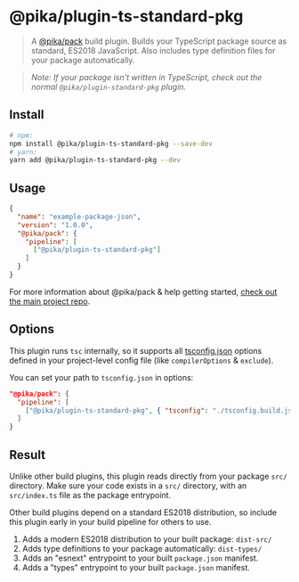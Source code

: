# @pika/plugin-ts-standard-pkg

> A [@pika/pack](https://github.com/pikapkg/pack) build plugin.
> Builds your TypeScript package source as standard, ES2018 JavaScript. Also includes type definition files for your package automatically.

> *Note: If your package isn't written in TypeScript, check out the normal `@pika/plugin-standard-pkg` plugin.*


## Install

```sh
# npm:
npm install @pika/plugin-ts-standard-pkg --save-dev
# yarn:
yarn add @pika/plugin-ts-standard-pkg --dev
```


## Usage

```json
{
  "name": "example-package-json",
  "version": "1.0.0",
  "@pika/pack": {
    "pipeline": [
      ["@pika/plugin-ts-standard-pkg"]
    ]
  }
}
```

For more information about @pika/pack & help getting started, [check out the main project repo](https://github.com/pikapkg/pack).


## Options

This plugin runs `tsc` internally, so it supports all [tsconfig.json](https://www.typescriptlang.org/docs/handbook/tsconfig-json.html) options defined in your project-level config file (like `compilerOptions` & `exclude`).

You can set your path to `tsconfig.json` in options:

```json
"@pika/pack": {
  "pipeline": [
    ["@pika/plugin-ts-standard-pkg", { "tsconfig": "./tsconfig.build.json" }]
  ]
}
```

## Result

Unlike other build plugins, this plugin reads directly from your package `src/` directory. Make sure your code exists in a `src/` directory, with an `src/index.ts` file as the package entrypoint.

Other build plugins depend on a standard ES2018 distribution, so include this plugin early in your build pipeline for others to use.

1. Adds a modern ES2018 distribution to your built package: `dist-src/`
1. Adds type definitions to your package automatically: `dist-types/`
1. Adds an "esnext" entrypoint to your built `package.json` manifest.
1. Adds a "types" entrypoint to your built `package.json` manifest.
